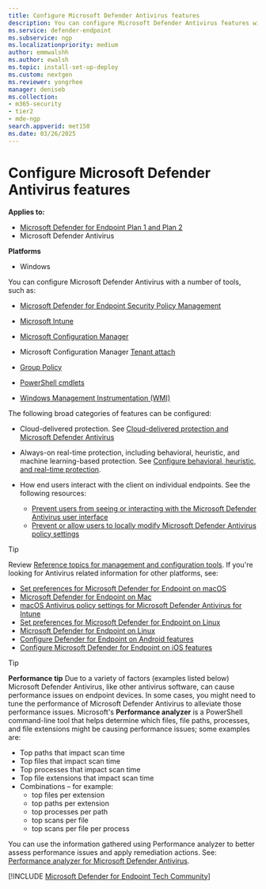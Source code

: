 ```yaml
---
title: Configure Microsoft Defender Antivirus features
description: You can configure Microsoft Defender Antivirus features with Intune, Microsoft Configuration Manager, Group Policy, and PowerShell.
ms.service: defender-endpoint
ms.subservice: ngp
ms.localizationpriority: medium
author: emmwalshh
ms.author: ewalsh
ms.topic: install-set-up-deploy
ms.custom: nextgen
ms.reviewer: yongrhee
manager: deniseb
ms.collection: 
- m365-security
- tier2
- mde-ngp
search.appverid: met150
ms.date: 03/26/2025
---
```


# Configure Microsoft Defender Antivirus features


**Applies to:**

- [Microsoft Defender for Endpoint Plan 1 and Plan 2](microsoft-defender-endpoint.md)
- Microsoft Defender Antivirus

**Platforms**
- Windows

You can configure Microsoft Defender Antivirus with a number of tools, such as:

- [Microsoft Defender for Endpoint Security Policy Management](/mem/intune/protect/mde-security-integration)
- [Microsoft Intune](use-intune-config-manager-microsoft-defender-antivirus.md)
- [Microsoft Configuration Manager](preferences-setup.md)
- Microsoft Configuration Manager [Tenant attach](/mem/configmgr/tenant-attach/)

- [Group Policy](use-group-policy-microsoft-defender-antivirus.md)
- [PowerShell cmdlets](use-powershell-cmdlets-microsoft-defender-antivirus.md)
- [Windows Management Instrumentation (WMI)](use-wmi-microsoft-defender-antivirus.md)

The following broad categories of features can be configured:

- Cloud-delivered protection. See [Cloud-delivered protection and Microsoft Defender Antivirus](cloud-protection-microsoft-defender-antivirus.md)

- Always-on real-time protection, including behavioral, heuristic, and machine learning-based protection. See [Configure behavioral, heuristic, and real-time protection](configure-protection-features-microsoft-defender-antivirus.md).

- How end users interact with the client on individual endpoints. See the following resources:
  - [Prevent users from seeing or interacting with the Microsoft Defender Antivirus user interface](prevent-end-user-interaction-microsoft-defender-antivirus.md)
  - [Prevent or allow users to locally modify Microsoft Defender Antivirus policy settings](configure-local-policy-overrides-microsoft-defender-antivirus.md)

> [!TIP]
> Review [Reference topics for management and configuration tools](configuration-management-reference-microsoft-defender-antivirus.md).
> If you're looking for Antivirus related information for other platforms, see:
> - [Set preferences for Microsoft Defender for Endpoint on macOS](mac-preferences.md)
> - [Microsoft Defender for Endpoint on Mac](microsoft-defender-endpoint-mac.md)
> - [macOS Antivirus policy settings for Microsoft Defender Antivirus for Intune](/mem/intune/protect/antivirus-microsoft-defender-settings-macos)
> - [Set preferences for Microsoft Defender for Endpoint on Linux](linux-preferences.md)
> - [Microsoft Defender for Endpoint on Linux](microsoft-defender-endpoint-linux.md)
> - [Configure Defender for Endpoint on Android features](android-configure.md)
> - [Configure Microsoft Defender for Endpoint on iOS features](ios-configure-features.md)

> [!TIP]
> **Performance tip** Due to a variety of factors (examples listed below) Microsoft Defender Antivirus, like other antivirus software, can cause performance issues on endpoint devices. In some cases, you might need to tune the performance of Microsoft Defender Antivirus to alleviate those performance issues. Microsoft's **Performance analyzer** is a PowerShell command-line tool that helps determine which files, file paths, processes, and file extensions might be causing performance issues; some examples are:
>
> - Top paths that impact scan time
> - Top files that impact scan time
> - Top processes that impact scan time
> - Top file extensions that impact scan time
> - Combinations – for example:
>   - top files per extension
>   - top paths per extension
>   - top processes per path
>   - top scans per file
>   - top scans per file per process
>
> You can use the information gathered using Performance analyzer to better assess performance issues and apply remediation actions. See: [Performance analyzer for Microsoft Defender Antivirus](tune-performance-defender-antivirus.md).

[!INCLUDE [Microsoft Defender for Endpoint Tech Community](../includes/defender-mde-techcommunity.md)]
